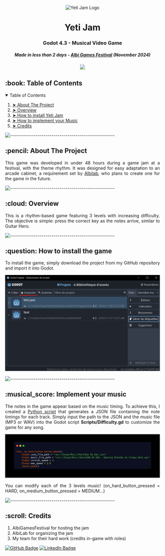 <p align="center"> 
  <img src="yeti_jam_logo.png" alt="Yeti Jam Logo" width="120px" height="120px">
</p>
<h1 align="center"> Yeti Jam </h1>
<h3 align="center"> Godot 4.3 - Musical Video Game </h3>
<h5 align="center"> Made in less than 2 days - <a href="https://www.albigamesfestival.fr/">Albi Games Festival</a> (November 2024) </h5>

<p align="center">
    <img src="img/game_presentation.gif">
</p>

<!-- TABLE OF CONTENTS -->
<h2 id="table-of-contents"> :book: Table of Contents </h2>

<details open="open">
    <summary>Table of Contents</summary>
    <ol>
    <li><a href="#about-the-project"> ➤ About The Project</a></li>
    <li><a href="#overview"> ➤ Overview</a></li>
    <li><a href="#install"> ➤ How to install Yeti Jam</a></li>
    <li><a href="#add-your-music"> ➤ How to implement your Music</a></li>
    <li><a href="#credits"> ➤ Credits</a></li>
</ol>
</details>

![-----------------------------------------------------](https://raw.githubusercontent.com/andreasbm/readme/master/assets/lines/rainbow.png)

<!-- ABOUT THE PROJECT -->
<h2 id="about-the-project"> :pencil: About The Project</h2>

<p align="justify"> 
This game was developed in under 48 hours during a game jam at a festival, with the theme rhythm. It was designed for easy adaptation to an arcade cabinet, a requirement set by <a href="https://albilab.fr/">Albilab</a>, who plans to create one for the game in the future.
</p>

![-----------------------------------------------------](https://raw.githubusercontent.com/andreasbm/readme/master/assets/lines/rainbow.png)

<!-- OVERVIEW -->
<h2 id="overview"> :cloud: Overview</h2>

<p align="justify"> 
  This is a rhythm-based game featuring 3 levels with increasing difficulty. The objective is simple: press the correct key as the notes arrive, similar to Guitar Hero.
</p>

![-----------------------------------------------------](https://raw.githubusercontent.com/andreasbm/readme/master/assets/lines/rainbow.png)

<!-- INSTALL -->
<h2 id="install"> :question: How to install the game</h2>

<p align="justify"> 
To install the game, simply download the project from my GitHub repository and import it into Godot.
</p>
<img src="img/import.png" alt="Import Button" style="max-width:100%;">
<p align="justify">
</p>

![-----------------------------------------------------](https://raw.githubusercontent.com/andreasbm/readme/master/assets/lines/rainbow.png)

<!-- ADD YOUR MUSIC -->
<h2 id="add-your-music"> :musical_score: Implement your music</h2>

<p align="justify"> 
The notes in the game appear based on the music timing. To achieve this, I created a <a href="https://github.com/SteelPotathor/Song-Rhythm">Python script</a> that generates a JSON file containing the note timings for each track. Simply input the path to the JSON and the music file (MP3 or WAV) into the Godot script <b>Scripts/Difficulty.gd</b> to customize the game for any song.
</p>
<img src="img/difficulty.png" alt="Specified Code" style="max-width:100%;">
<p align="justify"> 
You can modify each of the 3 levels music! (on_hard_button_pressed = HARD, on_medium_button_pressed = MEDIUM...)
</p>

![-----------------------------------------------------](https://raw.githubusercontent.com/andreasbm/readme/master/assets/lines/rainbow.png)

<!-- CREDITS -->
<h2 id="credits"> :scroll: Credits</h2>

<ol>
  <li>AlbiGamesFestival for hosting the jam</li>
  <li>AlbiLab for organizing the jam</li>
  <li>My team for their hard work (credits in-game with roles)</li>
</ol>

[![GitHub Badge](https://img.shields.io/badge/GitHub-100000?style=for-the-badge&logo=github&logoColor=white)](https://github.com/SteelPotathor)
[![LinkedIn Badge](https://img.shields.io/badge/LinkedIn-0077B5?style=for-the-badge&logo=linkedin&logoColor=white)](https://www.linkedin.com/in/timoth%C3%A9e-da-costa-cantante-01aaa6336/)
